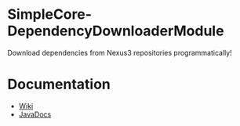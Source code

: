 # SimpleCore-DependencyDownloaderModule
Download dependencies from Nexus3 repositories programmatically!

# Documentation
* [Wiki](https://github.com/TheProgramSrc/SimpleCore-DependencyDownloaderModule/wiki)
* [JavaDocs](https://theprogramsrc.github.io/SimpleCore-DependencyDownloaderModule/)
